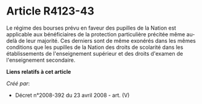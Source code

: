 # Article R4123-43

Le régime des bourses prévu en faveur des pupilles de la Nation est applicable aux bénéficiaires de la protection
particulière précitée même au-delà de leur majorité. Ces derniers sont de même exonérés dans les mêmes conditions que les
pupilles de la Nation des droits de scolarité dans les établissements de l'enseignement supérieur et des droits d'examen de
l'enseignement secondaire.

**Liens relatifs à cet article**

_Créé par_:

  - Décret n°2008-392 du 23 avril 2008 - art. (V)
